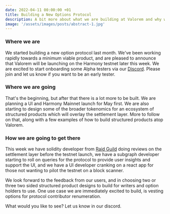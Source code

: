 ```yaml
---
date: 2022-04-11 00:00:00 +01
title: Building a New Options Protocol 
description: A bit more about what we are building at Valorem and why we are building it.
image: '/assets/images/posts/abstract-1.jpg'
---
```


### Where we are

We started building a new option protocol last month. We've been working 
rapidly towards a minimum viable product, and are pleased to announce that 
Valorem will be launching on the Harmony testnet later this week. We are 
excited to start onboarding some Alpha testers via our
[Discord](https://discord.gg/5jZdPuY9kR).
Please join and let us know if you want to be an early tester.

### Where we are going

That's the beginning, but after that there is a lot more to be built. We 
are planning a UI and Harmony Mainnet launch for May first. We are also 
starting to design some of the broader tokenomics for an ecosystem of 
structured products which will overlay the settlement layer. More to follow
on that, along with a few examples of how to build structured products atop
Valorem.

### How we are going to get there

This week we have solidity developer from [Raid Guild](https://www.raidguild.org/) 
doing reviews on the settlement layer before the testnet launch, we have a 
subgraph developer starting to roll on queries for the protocol to provide 
user insights and support the UI, and we have a UI developer cranking on a 
react app for those not wanting to pilot the testnet on a block scanner.

We look forward to the feedback from our users, and in choosing two or three 
two sided structured product designs to build for writers and option holders 
to use. One use case we are immediately excited to build, is vesting options 
for protocol contributor renumeration.

What would you like to see? Let us know in our discord.

